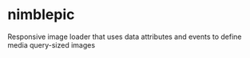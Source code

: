 # nimblepic
Responsive image loader that uses data attributes and events to define media query-sized images
